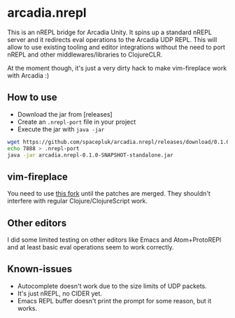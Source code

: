 # arcadia.nrepl
This is an nREPL bridge for Arcadia Unity.  It spins up a standard nREPL server
and it redirects eval operations to the Arcadia UDP REPL.  This will allow to
use existing tooling and editor integrations without the need to port nREPL and
other middlewares/libraries to ClojureCLR.

At the moment though, it's just a very dirty hack to make vim-fireplace work
with Arcadia :)

## How to use
- Download the jar from [releases]
- Create an `.nrepl-port` file in your project
- Execute the jar with `java -jar`

```bash
wget https://github.com/spacepluk/arcadia.nrepl/releases/download/0.1.0-SNAPSHOT/arcadia.nrepl-0.1.0-SNAPSHOT-standalone.jar
echo 7888 > .nrepl-port
java -jar arcadia.nrepl-0.1.0-SNAPSHOT-standalone.jar
```

## vim-fireplace
You need to use [this fork](https://github.com/spacepluk/vim-fireplace) until
the patches are merged.  They shouldn't interfere with regular
Clojure/ClojureScript work.

## Other editors
I did some limited testing on other editors like Emacs and Atom+ProtoREPl and
at least basic eval operations seem to work correctly.

## Known-issues
- Autocomplete doesn't work due to the size limits of UDP packets.
- It's just nREPL, no CIDER yet.
- Emacs REPL buffer doesn't print the prompt for some reason, but it works.

